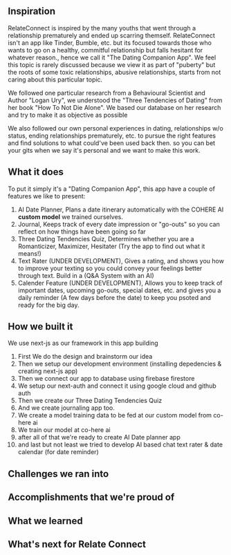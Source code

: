 ## Inspiration
RelateConnect is inspired by the many youths that went through a relationship prematurely and ended up scarring themself. RelateConnect isn't an app like Tinder, Bumble, etc. but its focused towards those who wants to go on a healthy, commitful relationship but falls hesitant for whatever reason., hence we call it "The Dating Companion App". We feel this topic is rarely discussed because we view it as part of "puberty" but the roots of some toxic relationships, abusive relationships, starts from not caring about this particular topic. 

We followed one particular research from a Behavioural Scientist and Author "Logan Ury", we understood the "Three Tendencies of Dating" from her book "How To Not Die Alone". We based our database on her research and try to make it as objective as possible

We also followed our own personal experiences in dating, relationships w/o status, ending relationships prematurely, etc. to pursue the right features and find solutions to what could've been used back then. so you can bet your gits when we say it's personal and we want to make this work.

## What it does
To put it simply it's a "Dating Companion App", this app have a couple of features we like to present:
1. AI Date Planner, Plans a date itinerary automatically with the COHERE AI **custom model** we trained ourselves.
2. Journal, Keeps track of every date impression or "go-outs" so you can reflect on how things have been going so far
3. Three Dating Tendencies Quiz, Determines whether you are a Romanticizer, Maximizer, Hesitater (Try the app to find out what it means!)
4. Text Rater (UNDER DEVELOPMENT), Gives a rating, and shows you how to improve your texting so you could convey your feelings better through text. Build in a (Q&A System with an AI)
5. Calender Feature (UNDER DEVELOPMENT), Allows you to keep track of important dates, upcoming go-outs, special dates, etc. and gives you a daily reminder (A few days before the date) to keep you psoted and ready for the big day.


## How we built it
We use next-js as our framework in this app building
1. First We do the design and brainstorm our idea
2. Then we setup our development environment (installing depedencies & creating next-js app)
3. Then we connect our app to database using firebase firestore
4. We setup our next-auth and connect it using google cloud and github auth
5. Then we create our Three Dating Tendencies Quiz
6. And we create journaling app too.
7. We create a model training data to be fed at our custom model from co-here ai
8. We train our model at co-here ai
9. after all of that we're ready to create AI Date planner app
10. and last but not least we tried to develop AI based chat text rater & date calendar (for date reminder)

   



## Challenges we ran into

## Accomplishments that we're proud of

## What we learned

## What's next for Relate Connect

